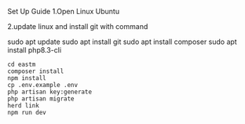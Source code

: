 Set Up Guide
1.Open Linux Ubuntu

2.update linux and install git with command

sudo apt update
sudo apt install git
sudo apt install composer
sudo apt install php8.3-cli

```
cd eastm
composer install
npm install
cp .env.example .env
php artisan key:generate
php artisan migrate
herd link
npm run dev
```
